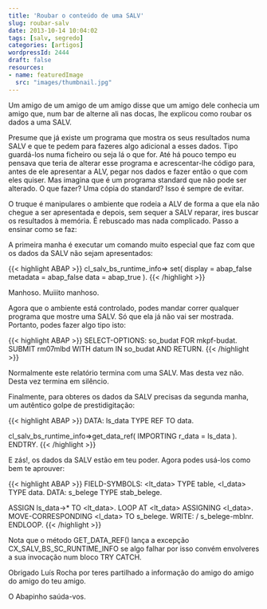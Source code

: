 ```yaml
---
title: 'Roubar o conteúdo de uma SALV'
slug: roubar-salv
date: 2013-10-14 10:04:02
tags: [salv, segredo]
categories: [artigos]
wordpressId: 2444
draft: false
resources:
- name: featuredImage
  src: "images/thumbnail.jpg"
---
```

Um amigo de um amigo de um amigo disse que um amigo dele conhecia um amigo que, num bar de alterne ali nas docas, lhe explicou como roubar os dados a uma SALV.

<!--more-->

Presume que já existe um programa que mostra os seus resultados numa SALV e que te pedem para fazeres algo adicional a esses dados. Tipo guardá-los numa ficheiro ou seja lá o que for. Até há pouco tempo eu pensava que teria de alterar esse programa e acrescentar-lhe código para, antes de ele apresentar a ALV, pegar nos dados e fazer então o que com eles quiser. Mas imagina que é um programa standard que não pode ser alterado. O que fazer? Uma cópia do standard? Isso é sempre de evitar.

O truque é manipulares o ambiente que rodeia a ALV de forma a que ela não chegue a ser apresentada e depois, sem sequer a SALV reparar, ires buscar os resultados à memória. É rebuscado mas nada complicado. Passo a ensinar como se faz:

A primeira manha é executar um comando muito especial que faz com que os dados da SALV não sejam apresentados:


{{< highlight ABAP >}}
cl_salv_bs_runtime_info=> set(
      display  = abap_false
      metadata = abap_false
      data     = abap_true ).
{{< /highlight >}}

Manhoso. Muiiito manhoso.

Agora que o ambiente está controlado, podes mandar correr qualquer programa que mostre uma SALV. Só que ela já não vai ser mostrada. Portanto, podes fazer algo tipo isto:


{{< highlight ABAP >}}
SELECT-OPTIONS: so_budat FOR mkpf-budat.
SUBMIT rm07mlbd WITH datum IN so_budat AND RETURN.
{{< /highlight >}}

Normalmente este relatório termina com uma SALV. Mas desta vez não. Desta vez termina em silêncio.

Finalmente, para obteres os dados da SALV precisas da segunda manha, um autêntico golpe de prestidigitação:


{{< highlight ABAP >}}
DATA: ls_data TYPE REF TO data.

cl_salv_bs_runtime_info=>get_data_ref(
  IMPORTING r_data = ls_data ).
ENDTRY.
{{< /highlight >}}

E zás!, os dados da SALV estão em teu poder. Agora podes usá-los como bem te aprouver:


{{< highlight ABAP >}}
FIELD-SYMBOLS: <lt_data> TYPE table,
               <l_data> TYPE data.
DATA: s_belege TYPE stab_belege.

ASSIGN ls_data->* TO <lt_data>.
LOOP AT <lt_data> ASSIGNING <l_data>.
  MOVE-CORRESPONDING <l_data> TO s_belege.
  WRITE: / s_belege-mblnr.
ENDLOOP.
{{< /highlight >}}

Nota que o método GET_DATA_REF() lança a excepção CX_SALV_BS_SC_RUNTIME_INFO se algo falhar por isso convém envolveres a sua invocação num bloco TRY CATCH.

Obrigado Luís Rocha por teres partilhado a informação do amigo do amigo do amigo do teu amigo.

O Abapinho saúda-vos.
